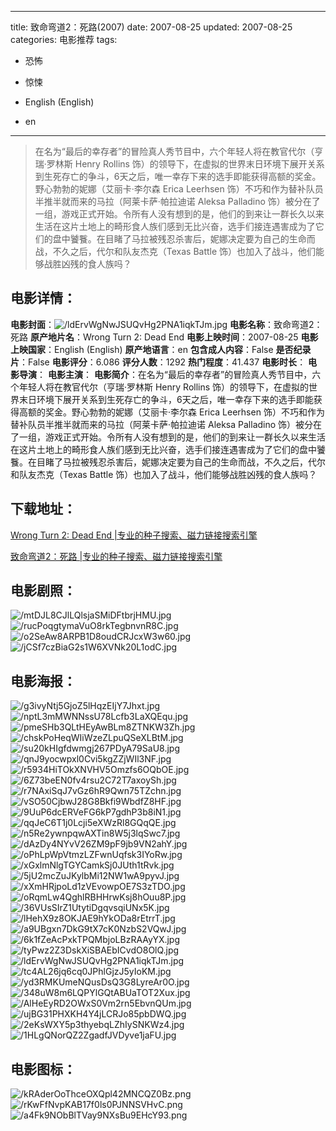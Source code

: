 
---
title: 致命弯道2：死路(2007)
date: 2007-08-25
updated: 2007-08-25
categories: 电影推荐
tags:
- 恐怖
- 惊悚

- English (English)
- en
---


> 在名为“最后的幸存者”的冒险真人秀节目中，六个年轻人将在教官代尔（亨瑞·罗林斯 Henry Rollins 饰）的领导下，在虚拟的世界末日环境下展开关系到生死存亡的争斗，6天之后，唯一幸存下来的选手即能获得高额的奖金。野心勃勃的妮娜（艾丽卡·李尔森 Erica Leerhsen 饰）不巧和作为替补队员半推半就而来的马拉（阿莱卡萨·帕拉迪诺 Aleksa Palladino 饰）被分在了一组，游戏正式开始。令所有人没有想到的是，他们的到来让一群长久以来生活在这片土地上的畸形食人族们感到无比兴奋，选手们接连遇害成为了它们的盘中饕餮。在目睹了马拉被残忍杀害后，妮娜决定要为自己的生命而战，不久之后，代尔和队友杰克（Texas Battle 饰）也加入了战斗，他们能够战胜凶残的食人族吗？

## **电影详情**：

**电影封面**：<img src="https://image.tmdb.org/t/p/w200/ldErvWgNwJSUQvHg2PNA1iqkTJm.jpg" alt="/ldErvWgNwJSUQvHg2PNA1iqkTJm.jpg" title="/ldErvWgNwJSUQvHg2PNA1iqkTJm.jpg">
**电影名称**：致命弯道2：死路
**原产地片名**：Wrong Turn 2: Dead End
**电影上映时间**：2007-08-25
**电影上映国家**：English (English)
**原产地语言**：en
**包含成人内容**：False
**是否纪录片**：False
**电影评分**：6.086
**评分人数**：1292
**热门程度**：41.437
**电影时长**：
**电影导演**：
**电影主演**：
**电影简介**：在名为“最后的幸存者”的冒险真人秀节目中，六个年轻人将在教官代尔（亨瑞·罗林斯 Henry Rollins 饰）的领导下，在虚拟的世界末日环境下展开关系到生死存亡的争斗，6天之后，唯一幸存下来的选手即能获得高额的奖金。野心勃勃的妮娜（艾丽卡·李尔森 Erica Leerhsen 饰）不巧和作为替补队员半推半就而来的马拉（阿莱卡萨·帕拉迪诺 Aleksa Palladino 饰）被分在了一组，游戏正式开始。令所有人没有想到的是，他们的到来让一群长久以来生活在这片土地上的畸形食人族们感到无比兴奋，选手们接连遇害成为了它们的盘中饕餮。在目睹了马拉被残忍杀害后，妮娜决定要为自己的生命而战，不久之后，代尔和队友杰克（Texas Battle 饰）也加入了战斗，他们能够战胜凶残的食人族吗？

## **下载地址**：
[Wrong Turn 2: Dead End |专业的种子搜索、磁力链接搜索引擎](https://movie.amd794.com:2083/?search=Wrong%20Turn%202%3A%20Dead%20End&ordering=&mode=match_phrase&page_size=10&page=1)

[致命弯道2：死路 |专业的种子搜索、磁力链接搜索引擎](https://movie.amd794.com:2083/?search=%E8%87%B4%E5%91%BD%E5%BC%AF%E9%81%932%EF%BC%9A%E6%AD%BB%E8%B7%AF&ordering=&mode=match_phrase&page_size=10&page=1)
 

## **电影剧照**：
<img src="https://image.tmdb.org/t/p/original/mtDJL8CJlLQlsjaSMiDFtbrjHMU.jpg" alt="/mtDJL8CJlLQlsjaSMiDFtbrjHMU.jpg" title="/mtDJL8CJlLQlsjaSMiDFtbrjHMU.jpg"><img src="https://image.tmdb.org/t/p/original/rucPoqgtymaVuO8rkTegbnvnR8C.jpg" alt="/rucPoqgtymaVuO8rkTegbnvnR8C.jpg" title="/rucPoqgtymaVuO8rkTegbnvnR8C.jpg"><img src="https://image.tmdb.org/t/p/original/o2SeAw8ARPB1D8oudCRJcxW3w60.jpg" alt="/o2SeAw8ARPB1D8oudCRJcxW3w60.jpg" title="/o2SeAw8ARPB1D8oudCRJcxW3w60.jpg"><img src="https://image.tmdb.org/t/p/original/jCSf7czBiaG2s1W6XVNk20L1odC.jpg" alt="/jCSf7czBiaG2s1W6XVNk20L1odC.jpg" title="/jCSf7czBiaG2s1W6XVNk20L1odC.jpg">

## **电影海报**：
<img src="https://image.tmdb.org/t/p/original/g3ivyNtj5GjoZ5lHqzEIjY7Jhxt.jpg" alt="/g3ivyNtj5GjoZ5lHqzEIjY7Jhxt.jpg" title="/g3ivyNtj5GjoZ5lHqzEIjY7Jhxt.jpg"><img src="https://image.tmdb.org/t/p/original/nptL3mMWNNssU78Lcfb3LaXQEqu.jpg" alt="/nptL3mMWNNssU78Lcfb3LaXQEqu.jpg" title="/nptL3mMWNNssU78Lcfb3LaXQEqu.jpg"><img src="https://image.tmdb.org/t/p/original/pmeSHb3QLtHEyAwBLm8ZTNKW3Zh.jpg" alt="/pmeSHb3QLtHEyAwBLm8ZTNKW3Zh.jpg" title="/pmeSHb3QLtHEyAwBLm8ZTNKW3Zh.jpg"><img src="https://image.tmdb.org/t/p/original/chskPoHeqWIiWzeZLpuQSeXLBtM.jpg" alt="/chskPoHeqWIiWzeZLpuQSeXLBtM.jpg" title="/chskPoHeqWIiWzeZLpuQSeXLBtM.jpg"><img src="https://image.tmdb.org/t/p/original/su20kHIgfdwmgj267PDyA79SaU8.jpg" alt="/su20kHIgfdwmgj267PDyA79SaU8.jpg" title="/su20kHIgfdwmgj267PDyA79SaU8.jpg"><img src="https://image.tmdb.org/t/p/original/qnJ9yocwpxl0Cvi5kgZZjWIl3NF.jpg" alt="/qnJ9yocwpxl0Cvi5kgZZjWIl3NF.jpg" title="/qnJ9yocwpxl0Cvi5kgZZjWIl3NF.jpg"><img src="https://image.tmdb.org/t/p/original/r5934HiTOkXNVHV5Omzfs6OQbOE.jpg" alt="/r5934HiTOkXNVHV5Omzfs6OQbOE.jpg" title="/r5934HiTOkXNVHV5Omzfs6OQbOE.jpg"><img src="https://image.tmdb.org/t/p/original/6Z73beEN0fv4rsu2C72T7axoySh.jpg" alt="/6Z73beEN0fv4rsu2C72T7axoySh.jpg" title="/6Z73beEN0fv4rsu2C72T7axoySh.jpg"><img src="https://image.tmdb.org/t/p/original/r7NAxiSqJ7vGz6hR9Qwn75TZchn.jpg" alt="/r7NAxiSqJ7vGz6hR9Qwn75TZchn.jpg" title="/r7NAxiSqJ7vGz6hR9Qwn75TZchn.jpg"><img src="https://image.tmdb.org/t/p/original/vSO50CjbwJ28G8Bkfi9WbdfZ8HF.jpg" alt="/vSO50CjbwJ28G8Bkfi9WbdfZ8HF.jpg" title="/vSO50CjbwJ28G8Bkfi9WbdfZ8HF.jpg"><img src="https://image.tmdb.org/t/p/original/9UuP6dcERVeFG6kP7gdhP3b8iN1.jpg" alt="/9UuP6dcERVeFG6kP7gdhP3b8iN1.jpg" title="/9UuP6dcERVeFG6kP7gdhP3b8iN1.jpg"><img src="https://image.tmdb.org/t/p/original/qqJeC6T1j0Lcji5eXWzRl8GQqQE.jpg" alt="/qqJeC6T1j0Lcji5eXWzRl8GQqQE.jpg" title="/qqJeC6T1j0Lcji5eXWzRl8GQqQE.jpg"><img src="https://image.tmdb.org/t/p/original/n5Re2ywnpqwAXTin8W5j3lqSwc7.jpg" alt="/n5Re2ywnpqwAXTin8W5j3lqSwc7.jpg" title="/n5Re2ywnpqwAXTin8W5j3lqSwc7.jpg"><img src="https://image.tmdb.org/t/p/original/dAzDy4NYvV26ZM9pF9jb9VN2ahY.jpg" alt="/dAzDy4NYvV26ZM9pF9jb9VN2ahY.jpg" title="/dAzDy4NYvV26ZM9pF9jb9VN2ahY.jpg"><img src="https://image.tmdb.org/t/p/original/oPhLpWpVtmzLZFwnUqfsk3IYoRw.jpg" alt="/oPhLpWpVtmzLZFwnUqfsk3IYoRw.jpg" title="/oPhLpWpVtmzLZFwnUqfsk3IYoRw.jpg"><img src="https://image.tmdb.org/t/p/original/xGxlmNlgTGYCamkSj0JUth1tRvk.jpg" alt="/xGxlmNlgTGYCamkSj0JUth1tRvk.jpg" title="/xGxlmNlgTGYCamkSj0JUth1tRvk.jpg"><img src="https://image.tmdb.org/t/p/original/5jU2mcZuJKylbMi12NW1wA9pyvJ.jpg" alt="/5jU2mcZuJKylbMi12NW1wA9pyvJ.jpg" title="/5jU2mcZuJKylbMi12NW1wA9pyvJ.jpg"><img src="https://image.tmdb.org/t/p/original/xXmHRjpoLd1zVEvowpOE7S3zTDO.jpg" alt="/xXmHRjpoLd1zVEvowpOE7S3zTDO.jpg" title="/xXmHRjpoLd1zVEvowpOE7S3zTDO.jpg"><img src="https://image.tmdb.org/t/p/original/oRqmLw4QghlRBHHrwKsj8hOuu8P.jpg" alt="/oRqmLw4QghlRBHHrwKsj8hOuu8P.jpg" title="/oRqmLw4QghlRBHHrwKsj8hOuu8P.jpg"><img src="https://image.tmdb.org/t/p/original/36VUsSIrZ1UtytiDgqvsqiUNx5K.jpg" alt="/36VUsSIrZ1UtytiDgqvsqiUNx5K.jpg" title="/36VUsSIrZ1UtytiDgqvsqiUNx5K.jpg"><img src="https://image.tmdb.org/t/p/original/lHehX9z8OKJAE9hYkODa8rEtrrT.jpg" alt="/lHehX9z8OKJAE9hYkODa8rEtrrT.jpg" title="/lHehX9z8OKJAE9hYkODa8rEtrrT.jpg"><img src="https://image.tmdb.org/t/p/original/a9UBgxn7DkG9tX7cK0NzbS2VQwJ.jpg" alt="/a9UBgxn7DkG9tX7cK0NzbS2VQwJ.jpg" title="/a9UBgxn7DkG9tX7cK0NzbS2VQwJ.jpg"><img src="https://image.tmdb.org/t/p/original/6k1fZeAcPxkTPQMbjoLBzRAAyYX.jpg" alt="/6k1fZeAcPxkTPQMbjoLBzRAAyYX.jpg" title="/6k1fZeAcPxkTPQMbjoLBzRAAyYX.jpg"><img src="https://image.tmdb.org/t/p/original/tyPwz2Z3DskXiSBAEbICvdO8OlQ.jpg" alt="/tyPwz2Z3DskXiSBAEbICvdO8OlQ.jpg" title="/tyPwz2Z3DskXiSBAEbICvdO8OlQ.jpg"><img src="https://image.tmdb.org/t/p/original/ldErvWgNwJSUQvHg2PNA1iqkTJm.jpg" alt="/ldErvWgNwJSUQvHg2PNA1iqkTJm.jpg" title="/ldErvWgNwJSUQvHg2PNA1iqkTJm.jpg"><img src="https://image.tmdb.org/t/p/original/tc4AL26jq6cq0JPhlGjzJ5yIoKM.jpg" alt="/tc4AL26jq6cq0JPhlGjzJ5yIoKM.jpg" title="/tc4AL26jq6cq0JPhlGjzJ5yIoKM.jpg"><img src="https://image.tmdb.org/t/p/original/yd3RMKUmeNQusDsQ3G8LyreAr0O.jpg" alt="/yd3RMKUmeNQusDsQ3G8LyreAr0O.jpg" title="/yd3RMKUmeNQusDsQ3G8LyreAr0O.jpg"><img src="https://image.tmdb.org/t/p/original/348uW8m6LQPYlGQtABUaTOT2Xux.jpg" alt="/348uW8m6LQPYlGQtABUaTOT2Xux.jpg" title="/348uW8m6LQPYlGQtABUaTOT2Xux.jpg"><img src="https://image.tmdb.org/t/p/original/AlHeEyRD2OWxS0Vm2rn5EbvnQUm.jpg" alt="/AlHeEyRD2OWxS0Vm2rn5EbvnQUm.jpg" title="/AlHeEyRD2OWxS0Vm2rn5EbvnQUm.jpg"><img src="https://image.tmdb.org/t/p/original/ujBG31PHXKH4Y4jLCRJo85pbDWQ.jpg" alt="/ujBG31PHXKH4Y4jLCRJo85pbDWQ.jpg" title="/ujBG31PHXKH4Y4jLCRJo85pbDWQ.jpg"><img src="https://image.tmdb.org/t/p/original/2eKsWXY5p3thyebqLZhIySNKWz4.jpg" alt="/2eKsWXY5p3thyebqLZhIySNKWz4.jpg" title="/2eKsWXY5p3thyebqLZhIySNKWz4.jpg"><img src="https://image.tmdb.org/t/p/original/1HLgQNorQZ2ZgadfJVDyve1jaFU.jpg" alt="/1HLgQNorQZ2ZgadfJVDyve1jaFU.jpg" title="/1HLgQNorQZ2ZgadfJVDyve1jaFU.jpg">

## **电影图标**：
<img src="https://image.tmdb.org/t/p/original/kRAderOoThceOXQpl42MNCQZ0Bz.png" alt="/kRAderOoThceOXQpl42MNCQZ0Bz.png" title="/kRAderOoThceOXQpl42MNCQZ0Bz.png"><img src="https://image.tmdb.org/t/p/original/rKwFfNvpKAB17f0ls0PJNNSVHvC.png" alt="/rKwFfNvpKAB17f0ls0PJNNSVHvC.png" title="/rKwFfNvpKAB17f0ls0PJNNSVHvC.png"><img src="https://image.tmdb.org/t/p/original/a4Fk9NObBlTVay9NXsBu9EHcY93.png" alt="/a4Fk9NObBlTVay9NXsBu9EHcY93.png" title="/a4Fk9NObBlTVay9NXsBu9EHcY93.png">
